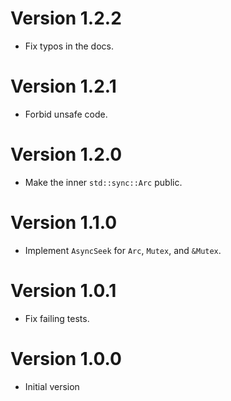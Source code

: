 # Version 1.2.2

- Fix typos in the docs.

# Version 1.2.1

- Forbid unsafe code.

# Version 1.2.0

- Make the inner `std::sync::Arc` public.

# Version 1.1.0

- Implement `AsyncSeek` for `Arc`, `Mutex`, and `&Mutex`.

# Version 1.0.1

- Fix failing tests.

# Version 1.0.0

- Initial version
